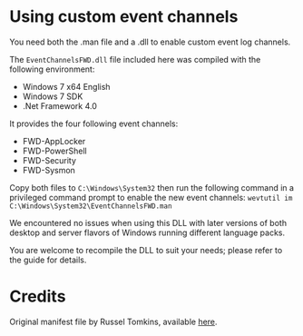 # Using custom event channels

You need both the .man file and a .dll to enable custom event log channels.

The `EventChannelsFWD.dll` file included here was compiled with the following environment:
* Windows 7 x64 English
* Windows 7 SDK
* .Net Framework 4.0

It provides the four following event channels:
* FWD-AppLocker
* FWD-PowerShell
* FWD-Security
* FWD-Sysmon

Copy both files to `C:\Windows\System32` then run the following command in a privileged command prompt to enable the new event channels:
`wevtutil im C:\Windows\System32\EventChannelsFWD.man`

We encountered no issues when using this DLL with later versions of both desktop and server flavors of Windows running different language packs.

You are welcome to recompile the DLL to suit your needs; please refer to the guide for details.

# Credits

Original manifest file by Russel Tomkins, available [here](https://blogs.technet.microsoft.com/russellt/2016/05/18/creating-custom-windows-event-forwarding-logs/).
